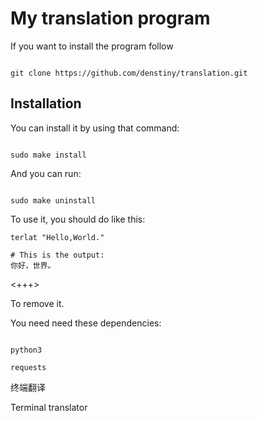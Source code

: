 # My translation program

If you want to install the program follow

```

git clone https://github.com/denstiny/translation.git

```

## Installation

You can install it by using that command:

```shell

sudo make install

```

And you can run:

```shell

sudo make uninstall

```

To use it, you should do like this:
```shell
terlat "Hello,World."

# This is the output:
你好，世界。
```
<+++>

To remove it.

You need need these dependencies:

```

python3

requests

```

终端翻译

Terminal translator

